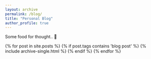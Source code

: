 ```yaml
---
layout: archive
permalink: /blog/
title: "Personal Blog"
author_profile: true
---
```

Some food for thought.. 🍓

{% for post in site.posts %}
 {% if post.tags contains 'blog post' %}
  {% include archive-single.html %}
 {% endif %}
{% endfor %}

